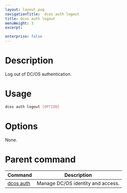 ```yaml
---
layout: layout.pug
navigationTitle:  dcos auth logout
title: dcos auth logout
menuWeight: 3
excerpt:

enterprise: false
---
```


<!-- This source repo for this topic is https://github.com/dcos/dcos-docs -->


# Description
Log out of DC/OS authentication.

# Usage

```bash
dcos auth logout [OPTION]
```

# Options

None.

# Parent command

| Command | Description |
|---------|-------------|
| [dcos auth](/1.11/cli/command-reference/dcos-auth/) |  Manage DC/OS identity and access. |
